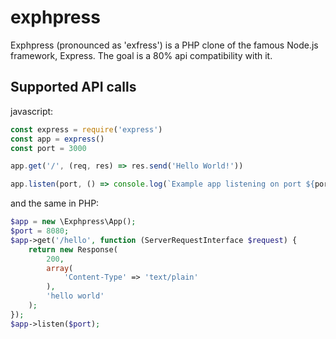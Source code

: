 # exphpress

Exphpress (pronounced as 'exfress') is a PHP clone of the famous Node.js framework, Express. The goal is a 80% api compatibility with it.


## Supported API calls

javascript: 

```javascript
const express = require('express')
const app = express()
const port = 3000

app.get('/', (req, res) => res.send('Hello World!'))

app.listen(port, () => console.log(`Example app listening on port ${port}!`))
```

and the same in PHP:

```php
$app = new \Exphpress\App();
$port = 8080;
$app->get('/hello', function (ServerRequestInterface $request) {
    return new Response(
        200,
        array(
            'Content-Type' => 'text/plain'
        ),
        'hello world'
    );
});
$app->listen($port);
```